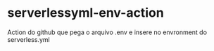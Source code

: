 # serverlessyml-env-action
Action do github que pega o arquivo .env e insere no envronment do serverless.yml
